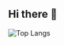 ## Hi there 👋

<!--[![Anurag's GitHub stats](https://github-readme-stats.vercel.app/api?username=alyssongab&theme=dracula)](https://github.com/anuraghazra/github-readme-stats)-->
![Top Langs](https://github-readme-stats.vercel.app/api/top-langs/?username=anuraghazra&layout=compact&langs_count=10)
<!--
**alyssongab/alyssongab** is a ✨ _special_ ✨ repository because its `README.md` (this file) appears on your GitHub profile.

Here are some ideas to get you started:

- 🔭 I’m currently working on ...
- 🌱 I’m currently learning ...
- 👯 I’m looking to collaborate on ...
- 🤔 I’m looking for help with ...
- 💬 Ask me about ...
- 📫 How to reach me: ...
- 😄 Pronouns: ...
- ⚡ Fun fact: ...
-->
